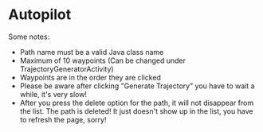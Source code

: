 # Autopilot

Some notes:
- Path name must be a valid Java class name
- Maximum of 10 waypoints (Can be changed under TrajectoryGeneratorActivity)
- Waypoints are in the order they are clicked
- Please be aware after clicking "Generate Trajectory" you have to wait a while, it's very slow!
- After you press the delete option for the path, it will not disappear from the list. The path is deleted! It just doesn't show up in the list, you have to refresh the page, sorry!
